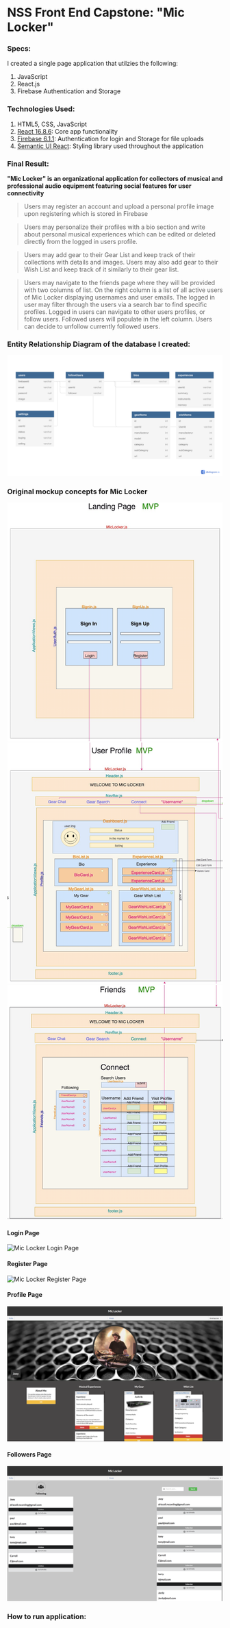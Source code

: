 # NSS Front End Capstone: "Mic Locker"

### Specs:

I created a single page application that utilzies the following:

1. JavaScript
2. React.js
3. Firebase Authentication and Storage

### Technologies Used:

1. HTML5, CSS, JavaScript
2. [React 16.8.6](https://reactjs.org/docs/getting-started.html): Core app functionality
3. [Firebase 6.1.1](https://firebase.google.com/docs): Authentication for login and Storage for file uploads
4. [Semantic UI React](https://react.semantic-ui.com/): Styling library used throughout the application

### Final Result:

**"Mic Locker" is an organizational application for collectors of musical and professional audio equipment featuring social features for user connectivity**

> Users may register an account and upload a personal profile image upon registering which is stored in Firebase

> Users may personalize their profiles with a bio section and write about personal musical experiences which can be edited or deleted directly from the logged in users profile.

> Users may add gear to their Gear List and keep track of their collections with details and images. Users may also add gear to their Wish List and keep track of it similarly to their gear list.

> Users may navigate to the friends page where they will be provided with two columns of list. On the right column is a list of all active users of Mic Locker displaying usernames and user emails. The logged in user may filter through the users via a search bar to find specific profiles. Logged in users can navigate to other users profiles, or follow users. Followed users will populate in the left column. Users can decide to unfollow currently followed users.

### Entity Relationship Diagram of the database I created:

![Mic Locker ERD](./src/img/erd.png)

### Original mockup concepts for Mic Locker

![Mic Locker Landing Page](./src/img/LandingPage.png)
![Mic Locker Profile Page](./src/img/ProfilePage.png)
![Mic Locker Friends Page](./src/img/FriendsPage.png)

#### Login Page

![Mic Locker Login Page](./src/img/Login.png)

#### Register Page

![Mic Locker Register Page](./src/img/Register.png)

#### Profile Page

![Mic Locker Profile Page](./src/img/Profile.png)

#### Followers Page

![Mic Locker Followers Page](./src/img/Friends.png)

### How to run application:
